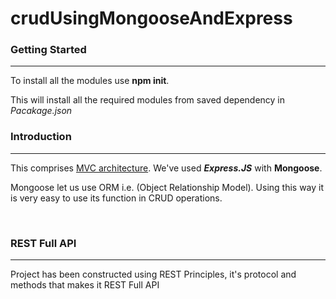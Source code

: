 # crudUsingMongooseAndExpress
<h3>Getting Started</h3>
<hr>
To install all the modules use <strong>npm init</strong>.

This will install all the required modules from saved dependency in <em>Pacakage.json</em>

<h3>Introduction</h3>
<hr>
<p>This comprises <u>MVC architecture</u>. We've used <strong><em>Express.JS</em></strong> with <strong>Mongoose</strong>. </p>
<p>Mongoose let us use ORM i.e. (Object Relationship Model). Using this way it is very easy to use its function in CRUD operations.</p> 
<br>
<h3>REST Full API</h3>
<hr>
<p>Project has been constructed using REST Principles, it's protocol and methods that makes it REST Full API</p>
